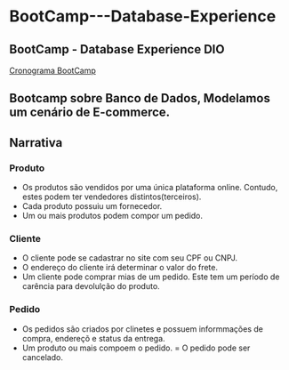 # BootCamp---Database-Experience
## BootCamp - Database Experience DIO

[Cronograma BootCamp](https://web.dio.me/track/database-experience)

## Bootcamp sobre Banco de Dados, Modelamos um cenário de E-commerce.

## Narrativa 
### Produto
- Os produtos são vendidos por uma única plataforma online. Contudo, estes podem ter vendedores distintos(terceiros).
- Cada produto possuiu um fornecedor.
- Um ou mais produtos podem compor um pedido.
### Cliente
- O cliente pode se cadastrar no site com seu CPF ou CNPJ.
- O endereço do cliente irá determinar o valor do frete.
- Um cliente pode comprar mias de um pedido. Este tem um período de carência para devolulção do produto.
### Pedido
- Os pedidos são criados por clinetes e possuem informmações de compra, endereçõ e status da entrega.
- Um produto ou mais compoem o pedido.
= O pedido pode ser cancelado.



